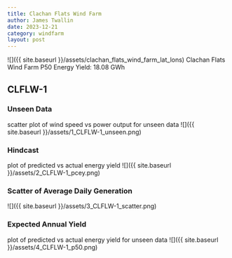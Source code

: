 ```yaml
---
title: Clachan Flats Wind Farm
author: James Twallin
date: 2023-12-21
category: windfarm
layout: post
---
```

![]({{ site.baseurl }}/assets/clachan_flats_wind_farm_lat_lons)
Clachan Flats Wind Farm P50 Energy Yield: 18.08 GWh

CLFLW-1
-------------
### Unseen Data 
scatter plot of wind speed vs power output for unseen data
![]({{ site.baseurl }}/assets/1_CLFLW-1_unseen.png)
### Hindcast 
plot of predicted vs actual energy yield
![]({{ site.baseurl }}/assets/2_CLFLW-1_pcey.png)
### Scatter of Average Daily Generation 

![]({{ site.baseurl }}/assets/3_CLFLW-1_scatter.png)
### Expected Annual Yield 
plot of predicted vs actual energy yield for unseen data
![]({{ site.baseurl }}/assets/4_CLFLW-1_p50.png)

